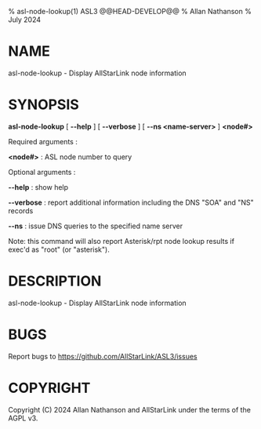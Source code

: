 % asl-node-lookup(1) ASL3 @@HEAD-DEVELOP@@
% Allan Nathanson
% July 2024

# NAME
asl-node-lookup - Display AllStarLink node information

# SYNOPSIS
**asl-node-lookup** [ **--help** ] [ **--verbose** ] [ **--ns \<name-server>** ] **\<node#>**

Required arguments :

**\<node#>**
: ASL node number to query

Optional arguments :

**-\-help**
: show help

**-\-verbose**
: report additional information including the DNS "SOA" and "NS" records

**-\-ns**
: issue DNS queries to the specified name server

Note: this command will also report Asterisk/rpt node lookup results if exec'd as "root" (or "asterisk").
    
# DESCRIPTION
asl-node-lookup - Display AllStarLink node information

# BUGS
Report bugs to https://github.com/AllStarLink/ASL3/issues

# COPYRIGHT
Copyright (C) 2024 Allan Nathanson and AllStarLink
under the terms of the AGPL v3.
